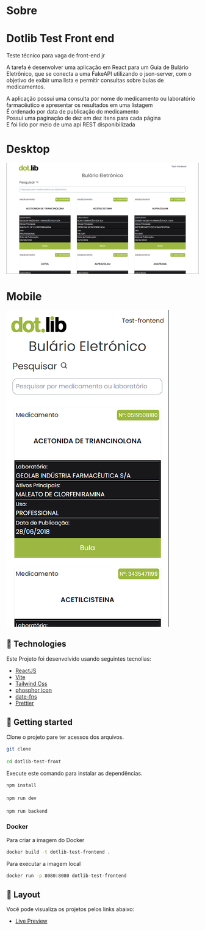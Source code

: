 # Sobre

<h1 aling="center">Dotlib Test Front end</h1

<p>Teste técnico para vaga de front-end jr</p>
<p>A tarefa é desenvolver uma aplicação em React para um Guia de Bulário Eletrônico, que se conecta a uma FakeAPI utilizando o json-server, com o objetivo de exibir uma lista e permitir consultas sobre bulas de medicamentos.</p>

<p>
A aplicação possui uma consulta por nome do medicamento ou laboratório farmacêutico e apresentar os resultados em uma listagem </br>
É ordenado por data de publicação do medicamento </br>
Possui uma paginação de dez em dez itens para cada página </br>
E foi lido por meio de uma api REST disponibilizada</p>

# Desktop

<p aling="center">
    
  <img alt="Cover" src=".github/desktop.png">
</p>

# Mobile

<p aling="center">
  <img alt="Cover" src=".github/mobile.png">
</p>

## 🧪 Technologies

Este Projeto foi desenvolvido usando seguintes tecnolias:

- [ReactJS](https://reactjs.org)
- [Vite](https://vitejs.dev/)
- [Tailwind Css](https://tailwindcss.com)
- [phosphor icon](https://phosphoricons.com/)
- [date-fns](https://date-fns.org/)
- [Prettier](https://prettier.io/)

## 🚀 Getting started

Clone o projeto pare ter acessos dos arquivos.

```bash
git clone

cd dotlib-test-front
```

Execute este comando para instalar as dependências.

```bash
npm install

npm run dev

npm run backend
```

### Docker

Para criar a imagem do Docker

```bash
docker build -t dotlib-test-frontend .
```

Para executar a imagem local

```bash
docker run -p 8080:8080 dotlib-test-frontend
```

## 🔖 Layout

Você pode visualiza os projetos pelos links abaixo:

- [Live Preview](https://dotlib-bula.vercel.app/)
